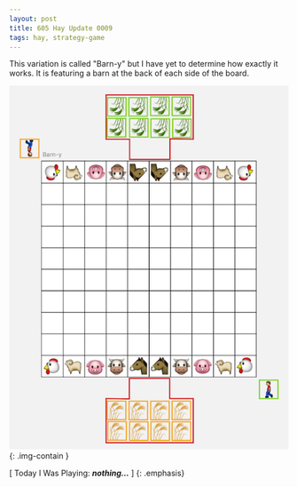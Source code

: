 ```yaml
---
layout: post
title: 605 Hay Update 0009
tags: hay, strategy-game
---
```

This variation is called "Barn-y" but I have yet to determine how exactly it works. It is featuring a barn at the back of each side of the board.

![Hay0009](/img/games/605_Hay_Update_0009.png "Hay0009"){: .img-contain }

[ Today I Was Playing: ***nothing…*** ]
{: .emphasis}